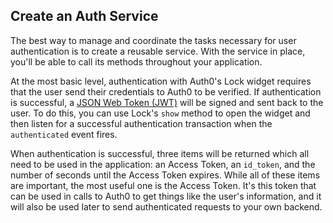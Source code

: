 ## Create an Auth Service

The best way to manage and coordinate the tasks necessary for user authentication is to create a reusable service. With the service in place, you'll be able to call its methods throughout your application.

At the most basic level, authentication with Auth0's Lock widget requires that the user send their credentials to Auth0 to be verified. If authentication is successful, a [JSON Web Token (JWT)](https://jwt.io/introduction) will be signed and sent back to the user. To do this, you can use Lock's `show` method to open the widget and then listen for a successful authentication transaction when the `authenticated` event fires.

When authentication is successful, three items will be returned which all need to be used in the application: an Access Token, an `id_token`, and the number of seconds until the Access Token expires. While all of these items are important, the most useful one is the Access Token. It's this token that can be used in calls to Auth0 to get things like the user's information, and it will also be used later to send authenticated requests to your own backend.
